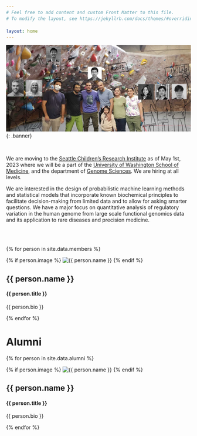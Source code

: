 ```yaml
---
# Feel free to add content and custom Front Matter to this file.
# To modify the layout, see https://jekyllrb.com/docs/themes/#overriding-theme-defaults

layout: home
---
```


![PejLab group picture](/assets/images/Pejlab_group_pic2.jpg){: .banner}

<br>

We are moving to the [Seattle Children’s Research Institute](https://www.seattlechildrens.org/research/research-institute/) as of May 1st, 2023 where we will be a part of the [University of Washington School of Medicine](https://www.uwmedicine.org/school-of-medicine), and the department of [Genome Sciences](https://www.gs.washington.edu/). We are hiring at all levels.

We are interested in the design of probabilistic machine learning methods and statistical models that incorporate known biochemical principles to facilitate decision-making from limited data and to allow for asking smarter questions. We have a major focus on quantitative analysis of regulatory variation in the human genome from large scale functional genomics data and its application to rare diseases and precision medicine.

<br><br>

{% for person in site.data.members %}
  <div class="person">
    {% if person.image %}
      <img class="person-image" alt="{{ person.name }}" src="/assets/images/people/{{ person.image }}">
    {% endif %}
    <div class="person-info">
      <h2 class="person-name">{{ person.name }}</h2>
      <h4 class="person-title">{{ person.title }}</h4>
      <p>{{ person.bio }}</p>
    </div>
  </div>
{% endfor %}

<br>

# Alumni

{% for person in site.data.alumni %}
  <div class="person">
    {% if person.image %}
      <img class="person-image" alt="{{ person.name }}" src="/assets/images/people/{{ person.image }}">
    {% endif %}
    <div class="person-info">
      <h2 class="person-name">{{ person.name }}</h2>
      <h4 class="person-title">{{ person.title }}</h4>
      <p>{{ person.bio }}</p>
    </div>
  </div>
{% endfor %}
